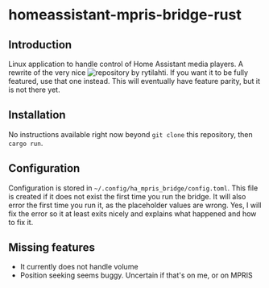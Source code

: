 # homeassistant-mpris-bridge-rust

## Introduction

Linux application to handle control of Home Assistant media players.
A rewrite of the very nice ![repository by rytilahti](https://github.com/rytilahti/homeassistant-mpris-bridge).
If you want it to be fully featured, use that one instead.
This will eventually have feature parity, but it is not there yet.

## Installation

No instructions available right now beyond `git clone` this repository, then `cargo run`. 

## Configuration

Configuration is stored in `~/.config/ha_mpris_bridge/config.toml`. 
This file is created if it does not exist the first time you run the bridge. 
It will also error the first time you run it, as the placeholder values are wrong.
Yes, I will fix the error so it at least exits nicely and explains what happened and how to fix it.

## Missing features

- It currently does not handle volume
- Position seeking seems buggy. Uncertain if that's on me, or on MPRIS 

